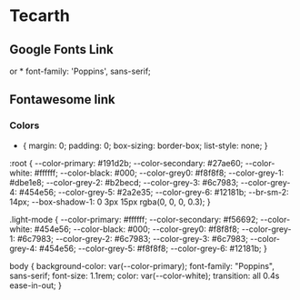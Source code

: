 # Tecarth

## Google Fonts Link
<link rel="preconnect" href="https://fonts.googleapis.com">
<link rel="preconnect" href="https://fonts.gstatic.com" crossorigin>
<link href="https://fonts.googleapis.com/css2?family=Poppins:wght@400;500;800&display=swap" rel="stylesheet">
or
<style>
  @import url('https://fonts.googleapis.com/css2?family=Poppins:wght@400;500;800&display=swap');
</style>
* font-family: 'Poppins', sans-serif;

## Fontawesome link
<link rel="stylesheet" href="https://cdnjs.cloudflare.com/ajax/libs/font-awesome/6.5.1/css/all.min.css"
        integrity="sha512-DTOQO9RWCH3ppGqcWaEA1BIZOC6xxalwEsw9c2QQeAIftl+Vegovlnee1c9QX4TctnWMn13TZye+giMm8e2LwA=="
        crossorigin="anonymous" referrerpolicy="no-referrer" />

### Colors
* {
  margin: 0;
  padding: 0;
  box-sizing: border-box;
  list-style: none;
}

:root {
  --color-primary: #191d2b;
  --color-secondary: #27ae60;
  --color-white: #ffffff;
  --color-black: #000;
  --color-grey0: #f8f8f8;
  --color-grey-1: #dbe1e8;
  --color-grey-2: #b2becd;
  --color-grey-3: #6c7983;
  --color-grey-4: #454e56;
  --color-grey-5: #2a2e35;
  --color-grey-6: #12181b;
  --br-sm-2: 14px;
  --box-shadow-1: 0 3px 15px rgba(0, 0, 0, 0.3);
}

.light-mode {
  --color-primary: #ffffff;
  --color-secondary: #f56692;
  --color-white: #454e56;
  --color-black: #000;
  --color-grey0: #f8f8f8;
  --color-grey-1: #6c7983;
  --color-grey-2: #6c7983;
  --color-grey-3: #6c7983;
  --color-grey-4: #454e56;
  --color-grey-5: #f8f8f8;
  --color-grey-6: #12181b;
}

body {
  background-color: var(--color-primary);
  font-family: "Poppins", sans-serif;
  font-size: 1.1rem;
  color: var(--color-white);
  transition: all 0.4s ease-in-out;
}